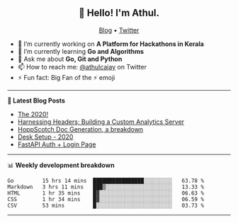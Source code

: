 <h2 align="center">👋 Hello! I'm Athul.</h2>
<p align="center">
  <a href="https://blog.athulcyriac.xyz">Blog</a> •
  <a href="https://twitter.com/athulcajay">Twitter</a>
</p>


- 🔭 I’m currently working on **A Platform for Hackathons in Kerala**
- 🌱 I’m currently learning **Go and Algorithms**
- 💬 Ask me about **Go, Git and Python**
- 📫 How to reach me: [@athulcajay](https://twitter.com/athulcajay) on Twitter
- ⚡ Fun fact: Big Fan of the :zap: emoji

-------

**📝 Latest Blog Posts**

<!-- BLOG-POST-LIST:START -->
- [The 2020!](https://blog.athulcyriac.xyz/2020/)
- [Harnessing Headers; Building a Custom Analytics Server](https://blog.athulcyriac.xyz/analytics_from_scratch/)
- [HoppScotch Doc Generation, a breakdown](https://blog.athulcyriac.xyz/hopp-gen/)
- [Desk Setup - 2020](https://blog.athulcyriac.xyz/desk-2020/)
- [FastAPI Auth + Login Page](https://blog.athulcyriac.xyz/fastapi-auth/)
<!-- BLOG-POST-LIST:END -->

-------

📊 **Weekly development breakdown**
<!--START_SECTION:waka-->
```text
Go         15 hrs 14 mins  ████████████████░░░░░░░░░   63.78 % 
Markdown   3 hrs 11 mins   ███▒░░░░░░░░░░░░░░░░░░░░░   13.33 % 
HTML       1 hr 35 mins    █▓░░░░░░░░░░░░░░░░░░░░░░░   06.63 % 
CSS        1 hr 34 mins    █▓░░░░░░░░░░░░░░░░░░░░░░░   06.59 % 
CSV        53 mins         █░░░░░░░░░░░░░░░░░░░░░░░░   03.73 % 
```
<!--END_SECTION:waka-->

-------
